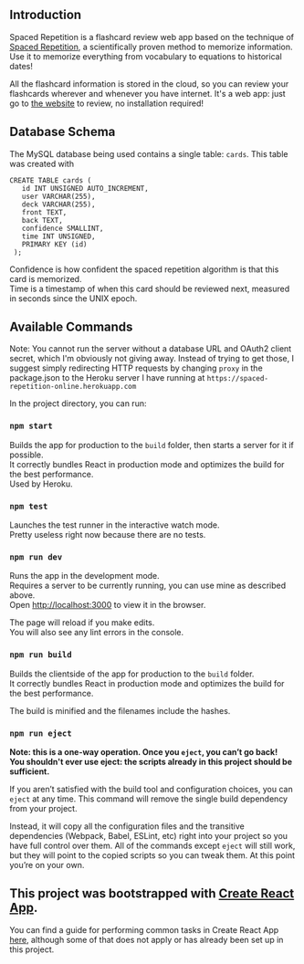 
## Introduction

Spaced Repetition is a flashcard review web app based on the technique of [Spaced Repetition](https://en.wikipedia.org/wiki/Spaced_repetition), a scientifically proven method to memorize information. Use it to memorize everything from vocabulary to equations to historical dates!

 All the flashcard information is stored in the cloud, so you can review your flashcards wherever and whenever you have internet. It's a web app: just go to [the website](https://spaced-repetition-online.herokuapp.com) to review, no installation required!

 ## Database Schema

 The MySQL database being used contains a single table: ```cards```. This table was created with 
 ~~~~
 CREATE TABLE cards (
	id INT UNSIGNED AUTO_INCREMENT,
    user VARCHAR(255),
    deck VARCHAR(255),
    front TEXT,
    back TEXT,
    confidence SMALLINT, 
    time INT UNSIGNED,
    PRIMARY KEY (id)
  );
  ~~~~

  Confidence is how confident the spaced repetition algorithm is that this card is memorized.<br>
  Time is a timestamp of when this card should be reviewed next, measured in seconds since the UNIX epoch.

## Available Commands

Note: You cannot run the server without a database URL and OAuth2 client secret, which I'm obviously not giving away. Instead of trying to get those, I suggest simply redirecting HTTP requests by changing ```proxy``` in the package.json to the Heroku server I have running at ```https://spaced-repetition-online.herokuapp.com```

In the project directory, you can run:

### `npm start`

Builds the app for production to the `build` folder, then starts a server for it if possible.<br>
It correctly bundles React in production mode and optimizes the build for the best performance.<br>
Used by Heroku.
### `npm test`

Launches the test runner in the interactive watch mode.<br>
Pretty useless right now because there are no tests.

### `npm run dev`

Runs the app in the development mode.<br> 
Requires a server to be currently running, you can use mine as described above.<br>
Open [http://localhost:3000](http://localhost:3000) to view it in the browser.

The page will reload if you make edits.<br>
You will also see any lint errors in the console.
### `npm run build`

Builds the clientside of the app for production to the `build` folder.<br>
It correctly bundles React in production mode and optimizes the build for the best performance.

The build is minified and the filenames include the hashes.<br>

### `npm run eject`

**Note: this is a one-way operation. Once you `eject`, you can’t go back!**<br>
**You shouldn't ever use eject: the scripts already in this project should be sufficient.**

If you aren’t satisfied with the build tool and configuration choices, you can `eject` at any time. This command will remove the single build dependency from your project.

Instead, it will copy all the configuration files and the transitive dependencies (Webpack, Babel, ESLint, etc) right into your project so you have full control over them. All of the commands except `eject` will still work, but they will point to the copied scripts so you can tweak them. At this point you’re on your own.



## This project was bootstrapped with [Create React App](https://github.com/facebookincubator/create-react-app).
You can find a guide for performing common tasks in Create React App [here](https://github.com/facebookincubator/create-react-app/blob/master/packages/react-scripts/template/README.md), although some of that does not apply or has already been set up in this project.